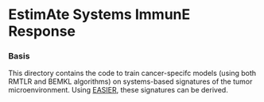 # EstimAte Systems ImmunE Response 

### Basis
This directory contains the code to train cancer-specifc models (using both RMTLR and BEMKL algorithms) on systems-based signatures of the tumor microenvironment. Using [EASIER](https://github.com/olapuentesantana/easier_manuscript), these signatures can be derived.
